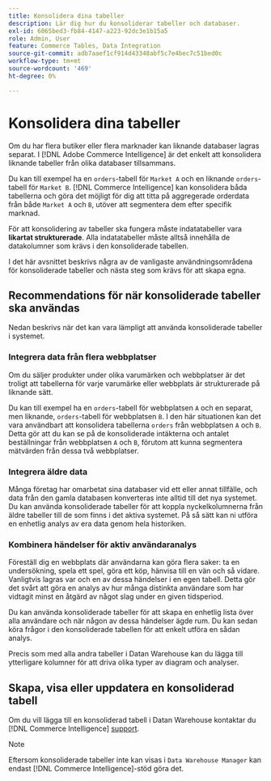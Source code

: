 ```yaml
---
title: Konsolidera dina tabeller
description: Lär dig hur du konsoliderar tabeller och databaser.
exl-id: 6065bed3-fb84-4147-a223-92dc3e1b15a5
role: Admin, User
feature: Commerce Tables, Data Integration
source-git-commit: adb7aaef1cf914d43348abf5c7e4bec7c51bed0c
workflow-type: tm+mt
source-wordcount: '469'
ht-degree: 0%

---
```


# Konsolidera dina tabeller

Om du har flera butiker eller flera marknader kan liknande databaser lagras separat. I [!DNL Adobe Commerce Intelligence] är det enkelt att konsolidera liknande tabeller från olika databaser tillsammans.

Du kan till exempel ha en `orders`-tabell för `Market A` och en liknande `orders`-tabell för `Market B`. [!DNL Commerce Intelligence] kan konsolidera båda tabellerna och göra det möjligt för dig att titta på aggregerade orderdata från både `Market A` och `B`, utöver att segmentera dem efter specifik marknad.

För att konsolidering av tabeller ska fungera måste indatatabeller vara **likartat strukturerade**. Alla indatatabeller måste alltså innehålla de datakolumner som krävs i den konsoliderade tabellen.

I det här avsnittet beskrivs några av de vanligaste användningsområdena för konsoliderade tabeller och nästa steg som krävs för att skapa egna.

## Recommendations för när konsoliderade tabeller ska användas

Nedan beskrivs när det kan vara lämpligt att använda konsoliderade tabeller i systemet.

### Integrera data från flera webbplatser

Om du säljer produkter under olika varumärken och webbplatser är det troligt att tabellerna för varje varumärke eller webbplats är strukturerade på liknande sätt.

Du kan till exempel ha en `orders`-tabell för webbplatsen `A` och en separat, men liknande, `orders`-tabell för webbplatsen `B`. I den här situationen kan det vara användbart att konsolidera tabellerna `orders` från webbplatsen `A` och `B`. Detta gör att du kan se på de konsoliderade intäkterna och antalet beställningar från webbplatsen `A` och `B`, förutom att kunna segmentera mätvärden från dessa två webbplatser.

### Integrera äldre data

Många företag har omarbetat sina databaser vid ett eller annat tillfälle, och data från den gamla databasen konverteras inte alltid till det nya systemet. Du kan använda konsoliderade tabeller för att koppla nyckelkolumnerna från äldre tabeller till de som finns i det aktiva systemet. På så sätt kan ni utföra en enhetlig analys av era data genom hela historiken.

### Kombinera händelser för aktiv användaranalys

Föreställ dig en webbplats där användarna kan göra flera saker: ta en undersökning, spela ett spel, göra ett köp, hänvisa till en vän och så vidare. Vanligtvis lagras var och en av dessa händelser i en egen tabell. Detta gör det svårt att göra en analys av hur många distinkta användare som har vidtagit minst en åtgärd av något slag under en given tidsperiod.

Du kan använda konsoliderade tabeller för att skapa en enhetlig lista över alla användare och när någon av dessa händelser ägde rum. Du kan sedan köra frågor i den konsoliderade tabellen för att enkelt utföra en sådan analys.

Precis som med alla andra tabeller i Datan Warehouse kan du lägga till ytterligare kolumner för att driva olika typer av diagram och analyser.

## Skapa, visa eller uppdatera en konsoliderad tabell

Om du vill lägga till en konsoliderad tabell i Datan Warehouse kontaktar du [!DNL Commerce Intelligence] [support](../guide-overview.md#Submitting-a-Support-Ticket).

>[!NOTE]
>
>Eftersom konsoliderade tabeller inte kan visas i `Data Warehouse Manager` kan endast [!DNL Commerce Intelligence]-stöd göra det.
